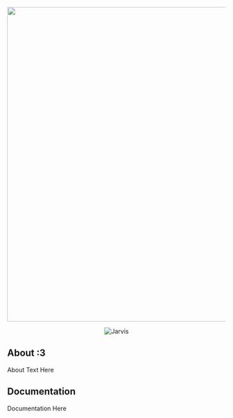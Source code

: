 <p align="center">
      <img src="https://i.ibb.co/27gG72vV/kandinsky-download-1742490236209.png" width="726">
</p>

<p align="center">
   <img src="https://img.shields.io/badge/build-XD-brightgreen?style=flat&logo=logo&logoColor=%237516a1&label=J.A.R.V.I.S&labelColor=%23c20232&color=%234202c2
   " alt="Jarvis">
</p>

## About :3

About Text Here

## Documentation

Documentation Here
